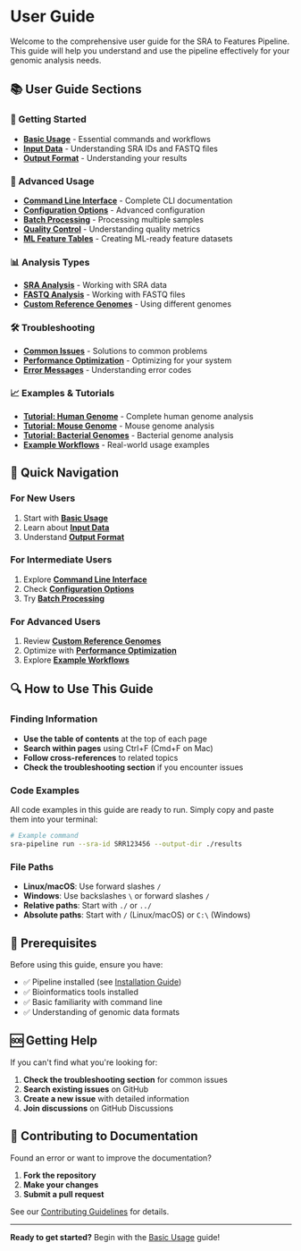 # User Guide

Welcome to the comprehensive user guide for the SRA to Features Pipeline. This guide will help you understand and use the pipeline effectively for your genomic analysis needs.

## 📚 User Guide Sections

### 🚀 Getting Started
- **[Basic Usage](basic_usage.md)** - Essential commands and workflows
- **[Input Data](input_data.md)** - Understanding SRA IDs and FASTQ files
- **[Output Format](output_format.md)** - Understanding your results

### 🔧 Advanced Usage
- **[Command Line Interface](cli_reference.md)** - Complete CLI documentation
- **[Configuration Options](configuration_options.md)** - Advanced configuration
- **[Batch Processing](batch_processing.md)** - Processing multiple samples
- **[Quality Control](quality_control.md)** - Understanding quality metrics
- **[ML Feature Tables](ml_features.md)** - Creating ML-ready feature datasets

### 📊 Analysis Types
- **[SRA Analysis](sra_analysis.md)** - Working with SRA data
- **[FASTQ Analysis](fastq_analysis.md)** - Working with FASTQ files
- **[Custom Reference Genomes](custom_references.md)** - Using different genomes

### 🛠️ Troubleshooting
- **[Common Issues](troubleshooting.md)** - Solutions to common problems
- **[Performance Optimization](performance.md)** - Optimizing for your system
- **[Error Messages](error_messages.md)** - Understanding error codes

### 📈 Examples & Tutorials
- **[Tutorial: Human Genome](tutorials/human_genome.md)** - Complete human genome analysis
- **[Tutorial: Mouse Genome](tutorials/mouse_genome.md)** - Mouse genome analysis
- **[Tutorial: Bacterial Genomes](tutorials/bacterial_genomes.md)** - Bacterial genome analysis
- **[Example Workflows](example_workflows.md)** - Real-world usage examples

## 🎯 Quick Navigation

### For New Users
1. Start with **[Basic Usage](basic_usage.md)**
2. Learn about **[Input Data](input_data.md)**
3. Understand **[Output Format](output_format.md)**

### For Intermediate Users
1. Explore **[Command Line Interface](cli_reference.md)**
2. Check **[Configuration Options](configuration_options.md)**
3. Try **[Batch Processing](batch_processing.md)**

### For Advanced Users
1. Review **[Custom Reference Genomes](custom_references.md)**
2. Optimize with **[Performance Optimization](performance.md)**
3. Explore **[Example Workflows](example_workflows.md)**

## 🔍 How to Use This Guide

### Finding Information
- **Use the table of contents** at the top of each page
- **Search within pages** using Ctrl+F (Cmd+F on Mac)
- **Follow cross-references** to related topics
- **Check the troubleshooting section** if you encounter issues

### Code Examples
All code examples in this guide are ready to run. Simply copy and paste them into your terminal:

```bash
# Example command
sra-pipeline run --sra-id SRR123456 --output-dir ./results
```

### File Paths
- **Linux/macOS**: Use forward slashes `/`
- **Windows**: Use backslashes `\` or forward slashes `/`
- **Relative paths**: Start with `./` or `../`
- **Absolute paths**: Start with `/` (Linux/macOS) or `C:\` (Windows)

## 📖 Prerequisites

Before using this guide, ensure you have:

- ✅ Pipeline installed (see [Installation Guide](../installation.md))
- ✅ Bioinformatics tools installed
- ✅ Basic familiarity with command line
- ✅ Understanding of genomic data formats

## 🆘 Getting Help

If you can't find what you're looking for:

1. **Check the troubleshooting section** for common issues
2. **Search existing issues** on GitHub
3. **Create a new issue** with detailed information
4. **Join discussions** on GitHub Discussions

## 📝 Contributing to Documentation

Found an error or want to improve the documentation?

1. **Fork the repository**
2. **Make your changes**
3. **Submit a pull request**

See our [Contributing Guidelines](../CONTRIBUTING.md) for details.

---

**Ready to get started?** Begin with the [Basic Usage](basic_usage.md) guide! 
